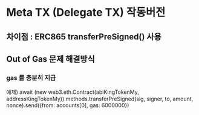 
# Meta TX (Delegate TX) 작동버전                <br>

## 차이점 : ERC865  transferPreSigned()  사용       <br>

## Out of Gas 문제 해결방식     <br>
### gas 를 충분히 지급         <br>
예제) 
await (new web3.eth.Contract(abiKingTokenMy, addressKingTokenMy)).methods.transferPreSigned(sig, signer, to, amount, nonce).send({from: accounts[0], gas: 6000000})   <br>

